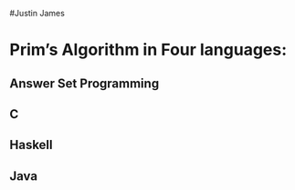 #Justin James
# Prim’s Algorithm in Four languages:
## Answer Set Programming
## C
## Haskell
## Java